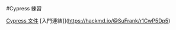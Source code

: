 #Cypress 練習

[Cypress 文件](https://docs.cypress.io/api/commands/type#Arguments)
[入門連結]](https://hackmd.io/@SuFrank/r1CwP5Dp5)